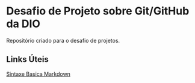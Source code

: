 # Desafio de Projeto sobre Git/GitHub da DIO
Repositório criado para o desafio de projetos.
## Links Úteis 
[Sintaxe Basica Markdown](https://www.markdownguide.org/basic-syntax)
